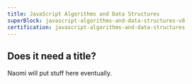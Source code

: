 ```yaml
---
title: JavaScript Algorithms and Data Structures
superBlock: javascript-algorithms-and-data-structures-v8
certification: javascript-algorithms-and-data-structures
---
```


## Does it need a title?

Naomi will put stuff here eventually.
